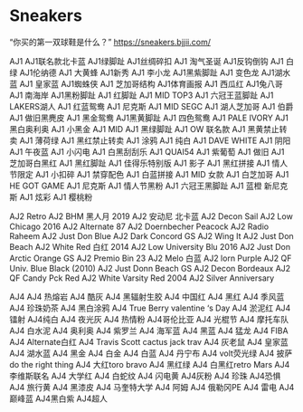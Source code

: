 # Sneakers
“你买的第一双球鞋是什么？”  https://sneakers.bjjii.com/

AJ1
AJ1联名款北卡蓝
AJ1绿脚趾
AJ1丝绸碎扣
AJ1 淘气圣诞
AJ1反钩倒钩
AJ1 白绿
AJ1伦纳德
AJ1 大黄蜂
AJ1新秀
AJ1 李小龙
AJ1黑紫脚趾
AJ1 变色龙
AJ1湖水蓝
AJ1 皇家蓝
AJ1蜘蛛侠
AJ1 芝加哥结构
AJ1体育画报
AJ1 西瓜红
AJ1兔八哥
AJ1 南海岸
AJ1黑粉脚趾
AJ1 红脚趾
AJ1 MID TOP3
AJ1 六冠王蓝脚趾
AJ1 LAKERS湖人
AJ1 红蓝鸳鸯
AJ1 尼克斯
AJ1 MID SEGC
AJ1 湖人芝加哥
AJ1 伯爵
AJ1 做旧黑麂皮
AJ1 黑金鸳鸯
AJ1黑黄脚趾
AJ1 四色鸳鸯
AJ1 PALE IVORY
AJ1 黑白奥利奥
AJ1 小黑金
AJ1 MID
AJ1 黑绿脚趾
AJ1 OW 联名款
AJ1 黑黄禁止转卖
AJ1 薄荷绿
AJ1 黑红禁止转卖
AJ1 涂鸦
AJ1 纯白
AJ1 DAVE WHITE
AJ1 阴阳
AJ1 午夜蓝
AJ1 小闪电
AJ1 白黑刮刮乐
AJ1 QUAI54
AJ1 紫葡萄
AJ1 做旧
AJ1 芝加哥白黑红
AJ1 黑红脚趾
AJ1 佳得乐特别版
AJ1 影子
AJ1 黑红拼接
AJ1 情人节限定
AJ1 小扣碎
AJ1 禁穿配色
AJ1 白蓝拼接
AJ1 MID 女款
AJ1 白芝加哥
AJ1 HE GOT GAME
AJ1 尼克斯
AJ1 情人节黑粉
AJ1 六冠王黑脚趾
AJ1 蓝橙 新尼克斯
AJ1 炫彩
AJ1 樱桃粉



AJ2
Retro
AJ2 BHM 黑人月 2019
AJ2 安动尼 北卡蓝
AJ2 Decon Sail
AJ2 Low Chicago 2016
AJ2 Alternate 87
AJ2 Doernbecher Peacock
AJ2 Radio Raheem
AJ2 Just Don Blue
AJ2 Dark Concord GS
AJ2 Wing It
AJ2 Just Don Beach
AJ2 White Red 白红 2014
AJ2 Low University Blu 2016
AJ2 Just Don Arctic Orange GS
AJ2 Premio Bin 23
AJ2 Melo 白蓝
AJ2 lorn Purple
AJ2 QF Univ. Blue Black (2010)
AJ2 Just Donn Beach GS
AJ2 Decon Bordeaux
AJ2 QF Candy Pck Red
AJ2 White Varsity Red 2004
AJ2 Silver Anniversary





AJ4
AJ4 热熔岩
AJ4 酷灰
AJ4 黑辐射生胶
AJ4 中国红
AJ4 黑红
AJ4 季风蓝
AJ4 珍珠奶茶
AJ4 黑白涂鸦
AJ4 True Berry valentine ‘s Day
AJ4 淤泥红
AJ4 镭射
AJ4纯白
AJ4 夜光灰
AJ4 热情粉
AJ4哥伦比亚
AJ4 光棍节
AJ4 摩托车队
AJ4 白水泥
AJ4 奥利奥
AJ4 紫罗兰
AJ4 海军蓝
AJ4 黑蓝
AJ4 猛龙
AJ4 FIBA
AJ4 Alternate白红
AJ4 Travis Scott cactus jack trav
AJ4 灰老鼠
AJ4 皇家蓝
AJ4 湖水蓝
AJ4 黑金
AJ4 白金
AJ4 白蓝
AJ4 丹宁布
AJ4 volt荧光绿
AJ4 披萨do the right thing
AJ4 大红toro bravo
AJ4 黑红绿
AJ4 白黑红retro Mars
AJ4 李维斯联名
AJ4 大学红
AJ4 白蛇纹
AJ4 闪电黄
AJ4灰粉
AJ4 珍珠
AJ4恐惧
AJ4 旅行黄
AJ4 黑漆皮
AJ4 马奎特大学
AJ4 阿姆
AJ4 俄勒冈PE
AJ4 雷电
AJ4 巅峰蓝
AJ4黑白紫
AJ4超人


